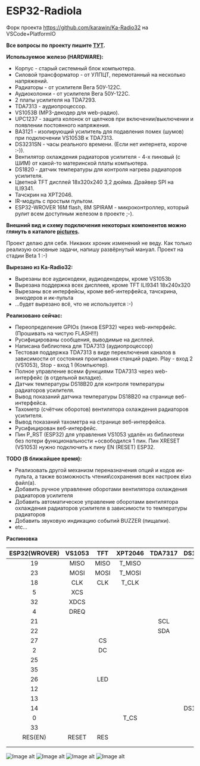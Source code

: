 # ESP32-Radiola
Форк проекта https://github.com/karawin/Ka-Radio32 на VSCode+PlatformIO

**Все вопросы по проекту пишите [ТУТ](https://serverdoma.ru/viewtopic.php?f=70&t=1178).**

**Используемое железо (HARDWARE):**
  + Корпус - старый системный блок компьютера.
  + Силовой трансформатор - от УЛПЦТ, перемотанный на несколько напряжений.
  + Радиаторы - от усилителя Вега 50У-122С.
  + Аудиоколонки - от усилителя Вега 50У-122С.
  + 2 платы усилителя на TDA7293.
  + TDA7313 - аудиопроцессор.
  + VS1053B (MP3-декодер для web-радио).
  + UPC1237 - защита колонок от щелчков при включении/выключении и появлении постоянного напряжения.
  + BA3121 - изолирующий усилитель для подавления помех (шумов) при подключении VS1053B к TDA7313.
  + DS3231SN - часы реального времени. (Если нет интернета, короче :-)).
  + Вентилятор охлаждения радиаторов усилителя - 4-х пиновый (с ШИМ) от какой-то материнской платы компьютера.
  + DS1820 - датчик температуры для контроля нагрева радиаторов усилителя.
  + Цветной TFT дисплей 18x320x240 3,2 дюйма. Драйвер SPI на ILI9341.
  + Тачскрин на XPT2046.
  + IR-модуль с простым пультом.
  + ESP32-WROVER 16M flash, 8M SPIRAM - микроконтроллер, который рулит всем доступным железом в проекте ;-).

  **Внешний вид и схему подключения некоторых компонентов можно глянуть в каталоге [pictures](https://github.com/SinglWolf/ESP32-Radiola/tree/master/pictures).**


Проект делаю для себя. Никаких хроник изменений не веду. Как только реализую основные задачи, напишу развёрнутый мануал.
Проект на стадии Beta 1 :-)

**Вырезано из Ka-Radio32:**
  - Вырезаны все аудиокодеки, аудиодекодеры, кроме VS1053b
  - Вырезана поддержка всех дисплеев, кроме TFT ILI9341 18x240x320
  - Вырезаны все интерфейсы, кроме веб-интерфейса, тачскрина, энкодеров и ик-пульта
  - ...будет вырезано всё, что не используется :-)

**Реализовано сейчас:**
  + Переопределение GPIOs (пинов ESP32) через web-интерфейс. (Прошивать на чистую FLASH!!!)
  + Русифицированы сообщения, выводимые на дисплей.
  + Написана библиотека для TDA7313 (аудиопроцессор)
  + Тестовая поддержка TDA7313 в виде переключения каналов в зависимости от состояния проигывания станций радио. Play - вход 2 (VS1053), Stop - вход 1 (Компьютер).
  + Полное управление всеми функциями TDA7313 через web-интерфейс (в отдельной вкладке).
  + Датчик температуры DS18B20 для контроля температуры радиаторов усилителя.
  + Вывод показаний датчика температуры DS18B20 на странице веб-интерфейса.
  + Тахометр (счётчик оборотов) вентилятора охлаждения радиаторов усилителя.
  + Вывод показаний тахометра на странице веб-интерфейса.
  + Русифицирован веб-интерфейс.
  + Пин P_RST (ESP32) для управления VS1053 удалён из библиотеки без потери функциональности +освободился 1 пин. Пин XRESET (VS1053) нужно подключить к пину EN (RESET) ESP32.

**TODO (В ближайшее время):**
  + Реализовать другой механизм переназначения опций и кодов ик-пульта, а также возможность чтения\сохранения всех настроек в\из файл(а).
  + Добавить ручное управление оборотами вентилятора охлаждения радиаторов усилителя
  + Добавить автоматическое управление оборотами вентилятора охлаждения радиаторов усилителя в зависимости то температуры радиаторов
  + Добавить звуковую индикацию событий BUZZER (пищалки).
  + etc...

**Распиновка** 

| ESP32(WROVER) | VS1053  | TFT  | XPT2046 | TDA7317  | DS1820  |  Fan  | LED  | DS3231SN | IRLED | BUZZER |
| :-----------: | :-----: | :--: | :-----: | :------: | :-----: | :---: | :--: | :------: | :---: | :----: |
|      19       |  MISO   | MISO | T_MISO  |          |         |       |      |          |       |        |
|      23       |  MOSI   | MOSI | T_MOSI  |          |         |       |      |          |       |        |
|      18       |  CLK    | CLK  | T_CLK   |          |         |       |      |          |       |        |
|       5       |  XCS    |      |         |          |         |       |      |          |       |        |
|      32       |  XDCS   |      |         |          |         |       |      |          |       |        |
|       4       |  DREQ   |      |         |          |         |       |      |          |       |        |
|      21       |         |      |         |    SCL   |         |       |      |   SCL    |       |        |
|      22       |         |      |         |    SDA   |         |       |      |   SDA    |       |        |
|      27       |         | CS   |         |          |         |       |      |          |       |        |
|       2       |         | DC   |         |          |         |       |      |          |       |        |
|      25       |         |      |         |          |         |       | +LED |          |       |        |
|      35       |         |      |         |          |         |       |      |          |+IRLED |        |
|      26       |         | LED  |         |          |         |       |      |          |       |        |
|      12       |         |      |         |          |         | TACH  |      |          |       |        |
|      13       |         |      |         |          |         | PWM   |      |          |       |        |
|      14       |         |      |         |          |  DS1820 |       |      |          |       |        |
|       0       |         |      | T_CS    |          |         |       |      |          |       |        |
|      33       |         |      |         |          |         |       |      |          |       |+BUZZER |
|    RES(EN)    |  RESET  | RES  |         |          |         |       |      |          |       |        |
|               |         |      |         |          |         |       |      |          |       |        |
|               |         |      |         |          |         |       |      |          |       |        |

![Image alt](https://github.com/SinglWolf/ESP32-Radiola/raw/master/pictures/ESP32-Radiola.png)
![Image alt](https://github.com/SinglWolf/ESP32-Radiola/raw/master/pictures/amplifier.jpg)
![Image alt](https://github.com/SinglWolf/ESP32-Radiola/raw/master/pictures/ESP32WROVER.jpg)
![Image alt](https://github.com/SinglWolf/ESP32-Radiola/raw/master/pictures/display.jpg)
